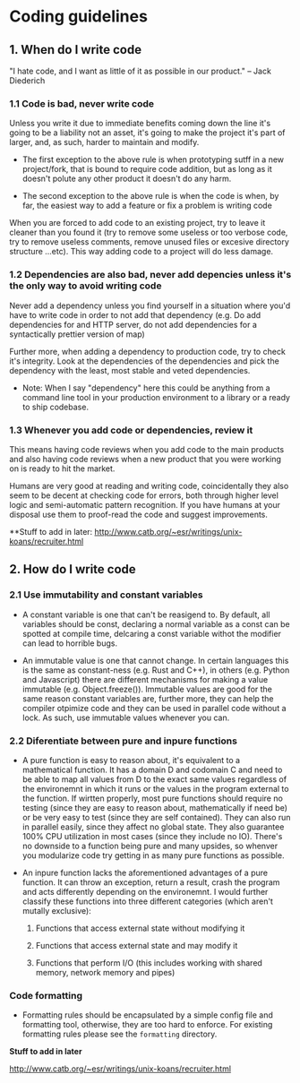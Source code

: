 # Coding guidelines


## 1. When do I write code

"I hate code, and I want as little of it as possible in our product." – Jack Diederich

### 1.1 Code is bad, never write code

Unless you write it due to immediate benefits coming down the line it's going to be a liability not an asset, it's going to make the project it's part of larger, and, as such, harder to maintain and modify.

* The first exception to the above rule is when prototyping sutff in a new project/fork, that is bound to require code addition, but as long as it doesn't polute any other product it doesn't do any harm.

* The second exception to the above rule is when the code is when, by far, the easiest way to add a feature or fix a problem is writing code

When you are forced to add code to an existing project, try to leave it cleaner than you found it (try to remove some useless or too verbose code, try to remove useless comments, remove unused files or excesive directory structure ...etc). This way adding code to a project will do less damage.

### 1.2 Dependencies are also bad, never add depencies unless it's the only way to avoid writing code

Never add a dependency unless you find yourself in a situation where you'd have to write code in order to not add that dependency (e.g. Do add dependencies for and HTTP server, do not add dependencies for a syntactically prettier version of map)

Further more, when adding a dependency to production code, try to check it's integrity. Look at the dependencies of the dependencies and pick the dependency with the least, most stable and veted dependencies.

* Note: When I say "dependency" here this could be anything from a command line tool in your production environment to a library or a ready to ship codebase.

### 1.3 Whenever you add code or dependencies, review it

This means having code reviews when you add code to the main products and also having code reviews when a new product that you were working on is ready to hit the market.

Humans are very good at reading and writing code, coincidentally they also seem to be decent at checking code for errors, both through higher level logic and semi-automatic pattern recognition. If you have humans at your disposal use them to proof-read the code and suggest improvements.




**Stuff to add in later:
http://www.catb.org/~esr/writings/unix-koans/recruiter.html

## 2. How do I write code

### 2.1 Use immutability and constant variables

* A constant variable is one that can't be reasigend to. By default, all variables should be const, declaring a normal variable as a const
can be spotted at compile time, delcaring a const variable withot the modifier can lead to horrible bugs.

* An immutable value is one that cannot change. In certain languages this is the same as constant-ness (e.g. Rust and C++), in others (e.g. Python and Javascript) there are different mechanisms for making a value immutable (e.g. Object.freeze()). Immutable values are good for the same reason constant variables are, further more, they can help the compiler otpimize code and they can be used in parallel code without a lock. As such, use immutable values whenever you can.


### 2.2 Diferentiate between pure and inpure functions

* A pure function is easy to reason about, it's equivalent to a mathematical function. It has a domain D and codomain C and need to be able to map all values from D to the exact same values regardless of the environemnt in which it runs or the values in the program external to the function. If wirtten properly, most pure functions should require no testing (since they are easy to reason about, mathematically if need be) or be very easy to test (since they are self contained). They can also run in parallel easily, since they affect no global state. They also guarantee 100% CPU utilization in most cases (since they include no IO). There's no downside to a function being pure and many upsides, so whenver you modularize code try getting in as many pure functions as possible.

* An inpure function lacks the aforementioned advantages of a pure function. It can throw an exception, return a result, crash the program and acts differently depending on the environemnt. I would further classify these functions into three different categories (which aren't mutally exclusive):
	1. Functions that access external state without modifying it

	2. Functions that access external state and may modify it

	3. Functions that perform I/O (this includes working with shared memory, network memory and pipes)

### Code formatting

* Formatting rules should be encapsulated by a simple config file and formatting tool, otherwise, they are too hard to enforce. For existing formatting rules please see the `formatting` directory.




**Stuff to add in later**

http://www.catb.org/~esr/writings/unix-koans/recruiter.html

